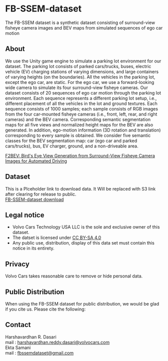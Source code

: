 # FB-SSEM-dataset

The FB-SSEM dataset is a synthetic dataset consisting of surround-view fisheye camera images and BEV maps from simulated sequences of ego car motion

## About
We use the Unity game engine to simulate a parking lot environment for our dataset. The parking lot consists of parked cars/trucks, buses, electric vehicle (EV) charging stations of varying dimensions, and large containers of varying heights (on the boundaries). All the vehicles in the parking lot, except the ego car, are static. For the ego car, we use a forward-looking wide camera to simulate its four surround-view fisheye cameras. Our dataset consists of 20 sequences of ego car motion through the parking lot environment. Each sequence represents a different parking lot setup, i.e., different placement of all the vehicles in the lot and ground textures. Each sequence consists of 1000 samples; each sample consists of RGB images from the four car-mounted fisheye cameras (i.e., front, left, rear, and right cameras) and the BEV camera. Corresponding semantic segmentation maps for all five views and normalized height maps for the BEV are also generated. In addition, ego-motion information (3D rotation and translation) corresponding to every sample is obtained. We consider five semantic classes for the BEV segmentation map: car (ego car and parked cars/trucks), bus, EV charger, ground, and a non-driveable area.

[F2BEV: Bird's Eye View Generation from Surround-View Fisheye Camera Images for Automated Driving](https://arxiv.org/abs/2303.03651)

## Dataset
This is a Plceholder link to download data. It Will be replaced with S3 link after clearing for release to public.  
[FB-SSEM-dataset download](https://github.com/volvo-cars/FB-SSEM-dataset)

## Legal notice
* Volvo Cars Technology USA LLC is the sole and exclusive owner of this dataset.
* The datset is licensed under [CC BY-SA 4.0
](https://creativecommons.org/licenses/by-sa/4.0/legalcode.en)
* Any public use, distribution, display of this data set must contain this notice in its entirety.

## Privacy
Volvo Cars takes reasonable care to remove or hide personal data.

## Public Distribution
When using the FB-SSEM dataset for public distribution, we would be glad if you cite us. Please cite the following:

## Contact
Harshavardhan R. Dasari  
mail    : harshavardhan.reddy.dasari@volvocars.com  
Ekta Samani  
mail    : fbssemdataset@gmail.com
